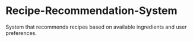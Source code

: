 # Recipe-Recommendation-System
System that recommends recipes based on available ingredients and user preferences.
